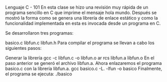 Lenguaje C - 101
En esta clase se hizo una revisión muy rápida de un programa sencillo en C que imprime el mensaje hola mundo. Después se mostró la forma como se genera una librería de enlace estático y como la funcionalidad implementada en esta es invocada desde un programa en C.

Se desarrollaron tres programas:

basico.c
libfun.c
libfun.h
Para compilar el programa se llevan a cabo los siguientes pasos:

Generar la librería
gcc -c libfun.c -o libfun.o
ar rcs libfun.a libfun.o
En el paso anterior se generó el archivo libfun.a. Ahora enlazaremos el programa basico.c con la librería libfun.a.
gcc basico.c -L. -lfun -o basico
Finalmente, el programa se ejecuta:
./basico
